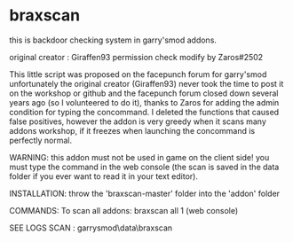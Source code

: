 # braxscan
this is backdoor checking system in garry'smod addons.

original creator : Giraffen93
permission check modify by Zaros#2502

This little script was proposed on the facepunch forum for garry'smod unfortunately the original creator (Giraffen93) never took the time to post it on the workshop or github and the facepunch forum closed down several years ago (so I volunteered to do it), thanks to Zaros for adding the admin condition for typing the concommand. I deleted the functions that caused false positives, however the addon is very greedy when it scans many addons workshop, if it freezes when launching the concommand is perfectly normal.

WARNING: this addon must not be used in game on the client side! you must type the command in the web console (the scan is saved in the data folder if you ever want to read it in your text editor).

INSTALLATION:
throw the 'braxscan-master' folder into the 'addon' folder

COMMANDS:
To scan all addons: braxscan all 1 (web console)

SEE LOGS SCAN : 
garrysmod\data\braxscan
